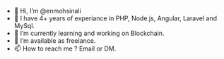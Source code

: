 - 👋 Hi, I’m @enmohsinali
- 👀 I have 4+ years of experiance in PHP, Node.js, Angular, Laravel and MySql.
- 🌱 I’m currently learning and working on Blockchain.
- 💞️ I’m available as freelance.
- 📫 How to reach me ?  Email or DM.

<!---
enmohsinali/enmohsinali is a ✨ special ✨ repository because its `README.md` (this file) appears on your GitHub profile.
You can click the Preview link to take a look at your changes.
--->
